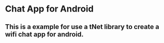 # Chat App for Android

## This is a example for use a tNet library to create a wifi chat app for android. 
